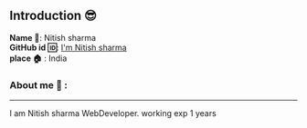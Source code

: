 ## Introduction :sunglasses:
**Name :name_badge:**:    Nitish sharma
<br>
**GitHub id :id:**: [I'm Nitish sharma](https://github.com/NITISHSHARMA12)
<br>
**place :house:** : India
### About me :boy: :
---
I am Nitish sharma WebDeveloper.
working exp 1 years 
